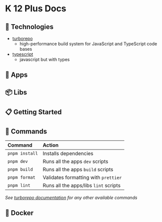 # K 12 Plus Docs

## 🔧 Technologies

- [turborepo](https://turbo.build/repo)
  - high-performance build system for JavaScript and TypeScript code bases
- [typescript](https://www.typescriptlang.org)
  - javascript but with types

## 🚀 Apps

## 📦️ Libs

## 📋 Getting Started

## 🧞 Commands

| Command        | Action                                |
| :------------- | :------------------------------------ |
| `pnpm install` | Installs dependencies                 |
| `pnpm dev`     | Runs all the apps `dev` scripts       |
| `pnpm build`   | Runs all the apps `build` scripts     |
| `pnpm format`  | Validates formatting with `prettier`  |
| `pnpm lint`    | Runs all the apps/libs `lint` scripts |

_See [turborepo documentation](https://turbo.build/repo/docs/reference/command-line-reference) for any other available commands_

## 🐳 Docker
